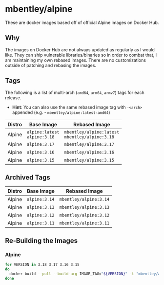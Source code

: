 # mbentley/alpine

These are docker images based off of official Alpine images on Docker Hub.

## Why

The images on Docker Hub are not always updated as regularly as I would like.  They can ship vulnerable libraries/binaries so in order to combat that, I am maintaining my own rebased images.  There are no customizations outside of patching and rebasing the images.

## Tags

The following is a list of multi-arch (`amd64`, `arm64`, `armv7`) tags for each release.

* __Hint__: You can also use the same rebased image tag with `-<arch>` appended (e.g. - `mbentley/alpine:latest-amd64`)

| Distro | Base Image | Rebased Image |
| ------ | ---------- | ------------- |
| Alpine | `alpine:latest`<br>`alpine:3.18` | `mbentley/alpine:latest`<br>`mbentley/alpine:3.18` |
| Alpine | `alpine:3.17` | `mbentley/alpine:3.17` |
| Alpine | `alpine:3.16` | `mbentley/alpine:3.16` |
| Alpine | `alpine:3.15` | `mbentley/alpine:3.15` |

## Archived Tags

| Distro | Base Image | Rebased Image |
| ------ | ---------- | ------------- |
| Alpine | `alpine:3.14` | `mbentley/alpine:3.14` |
| Alpine | `alpine:3.13` | `mbentley/alpine:3.13` |
| Alpine | `alpine:3.12` | `mbentley/alpine:3.12` |
| Alpine | `alpine:3.11` | `mbentley/alpine:3.11` |

## Re-Building the Images

### Alpine

``` bash
for VERSION in 3.18 3.17 3.16 3.15
do
  docker build --pull --build-arg IMAGE_TAG="${VERSION}" -t "mbentley/alpine:${VERSION}" -f Dockerfile.alpine .
done
```
